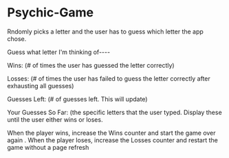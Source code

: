 # Psychic-Game


Rndomly picks a letter and the user has to guess which letter the app chose.

Guess what letter I'm thinking of----

Wins: (# of times the user has guessed the letter correctly)

Losses: (# of times the user has failed to guess the letter correctly after exhausting all guesses)

Guesses Left: (# of guesses left. This will update)

Your Guesses So Far: (the specific letters that the user typed. Display these until the user either wins or loses.

When the player wins, increase the Wins counter and start the game over again .
When the player loses, increase the Losses counter and restart the game without a page refresh 

